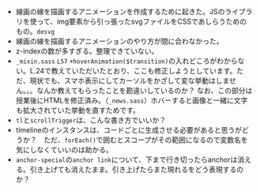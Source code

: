 - 線画の線を描画するアニメーションを作成するために起きた。JSのライブラリを使って、img要素から引っ張ったsvgファイルをCSSであしらうためのもの。`desvg`
- 線画の線を描画するアニメーションのやり方が間に合わなかった。
- z-indexの数が多すぎる。整理できていない。
- `_mixin.sass` `L57` `+hoverAnimation($transition)`の入れどころがわからない。L.24で教えていただいたとおり、ここも修正しようとしています。ただ、現状でも、スマホ表示にしてカーソルをかざして変な挙動はしません。。。なんか教えてもらったことを勘違いしているのか？ なお、この部分は授業後にHTMLを修正済み。（`_news.sass`）ホバーすると画像と一緒に文字も拡大されていた挙動を直すためです。
- `tl`と`scrollTrigger`は、こんな書き方でいいか？
- timelineのインスタンスは、コードごとに生成させる必要があると思うがどうか？　ただ、`forEach()`で囲むとスコープがその範囲になるので変数名を気にしなくていいのは助かる。
- `anchor-special`の`anchor link`について、下まで行き切ったらanchorは消える。引き上げても消えたまま。引き上げたらまた現れるをどう表現するのか？

